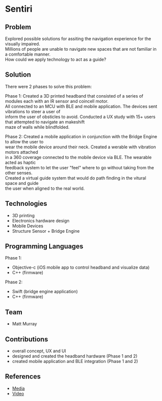 # Sentiri

## Problem
Explored possible solutions for assiting the navigation experience for the visually impaired.  
Millions of people are unable to navigate new spaces that are not familiar in a comfortable manner.  
How could we apply technology to act as a guide?

## Solution
There were 2 phases to solve this problem:

Phase 1:
Created a 3D printed headband that consisted of a series of modules each with an IR sensor and coincell motor.  
All connected to an MCU with BLE and mobile application. The devices sent vibrations to steer a user of  
inform the user of obsticles to avoid. Conducted a UX study with 15+ users that attempted to navigate an makeshift  
maze of walls while blindfolded.

Phase 2:
Created a mobile application in conjunction with the Bridge Engine to allow the user to  
wear the mobile device around their neck. Created a werable with vibration motors attached  
in a 360 coverage connected to the mobile device via BLE. The wearable acted as haptic  
feedback system to let the user "feel" where to go without taking from the other senses.  
Created a virtual guide system that would do path finding in the vitural space and guide  
the user when aligned to the real world.

## Technologies
* 3D printing
* Electronics hardware design
* Mobile Devices
* Structure Sensor + Bridge Engine

## Programming Languages
Phase 1:
* Objective-c (iOS mobile app to control headband and visualize data)
* C++ (firmware)

Phase 2:
* Swift (bridge engine application)
* C++ (firmware)

## Team
* Matt Murray

## Contributions
* overall concept, UX and UI
* designed and created the headband hardware (Phase 1 and 2)
* created mobile application and BLE integration (Phase 1 and 2)


## References
* [Media](https://www.engadget.com/2015/11/20/headband-detects-obstacles-and-guides-the-blind-haptically/)
* [Video](https://vimeo.com/144912610)